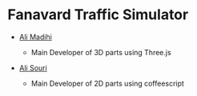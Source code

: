 Fanavard Traffic Simulator
============================================

* [Ali Madihi](https://github.com/mrunderline)

  * Main Developer of 3D parts using Three.js

* [Ali Souri](https://github.com/ali-souri)

  * Main Developer of 2D parts using coffeescript
